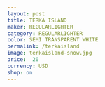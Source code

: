 ```yaml
---
layout: post
title: TERKA ISLAND
maker: REGULARLIGHTER
category: REGULARLIGHTER
color: SEMI TRANSPARENT WHITE
permalink: /terkaisland
image: terkaisland-snow.jpg
price:  20
currency: USD
shop: on
---
```

